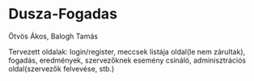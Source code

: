 # Dusza-Fogadas
Ötvös Ákos, Balogh Tamás

Tervezett oldalak:
login/register,
meccsek listája oldal(le nem zárultak),
fogadás,
eredmények,
szervezőknek esemény csináló,
adminisztrációs oldal(szervezők felvevése, stb.)
